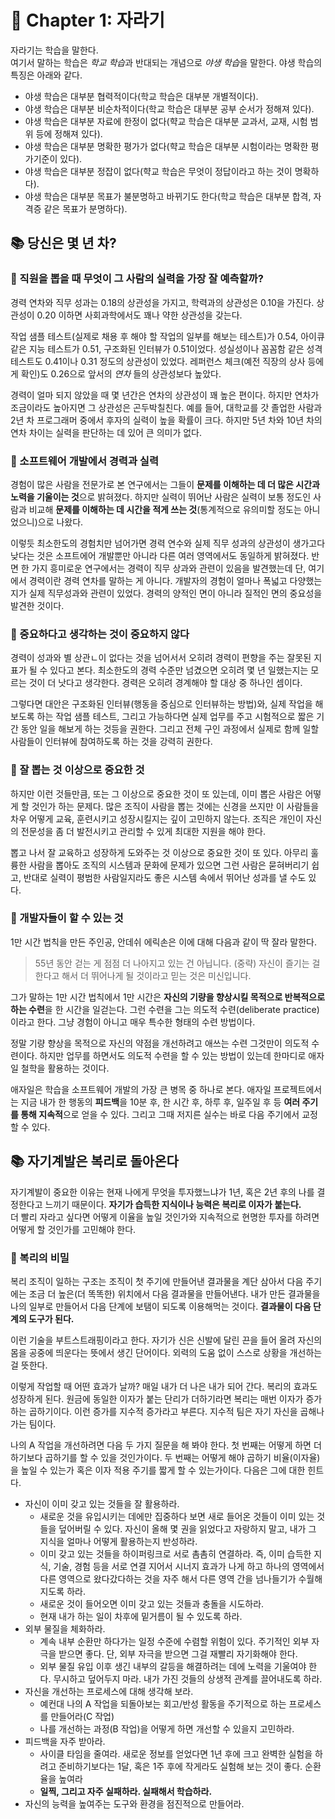 # 🌈 Chapter 1: 자라기

자라기는 학습을 말한다.   
여기서 말하는 학습은 *학교 학습*과 반대되는 개념으로 *야생 학습*을 말한다. 야생 학습의 특징은 아래와 같다.   

- 야생 학습은 대부분 협력적이다(학교 학습은 대부분 개별적이다).
- 야생 학습은 대부분 비순차적이다(학교 학습은 대부분 공부 순서가 정해져 있다).
- 야생 학습은 대부분 자료에 한정이 없다(햑교 학습은 대부분 교과서, 교재, 시험 범위 등에 정해져 있다).
- 야생 학습은 대부분 명확한 평가가 없다(햑교 학습은 대부분 시험이라는 명확한 평가기준이 있다).
- 야생 학습은 대부분 정잡이 없다(햑교 학습은 무엇이 정답이라고 하는 것이 명확하다).
- 야생 학습은 대부분 목표가 불분명하고 바뀌기도 한다(학교 학습은 대부분 합격, 자격증 같은 목표가 분명하다).

## 📚 당신은 몇 년 차?

### 🎈 직원을 뽑을 때 무엇이 그 사람의 실력을 가장 잘 예측할까?
경력 연차와 직무 성과는 0.18의 상관성을 가지고, 학력과의 상관성은 0.10을 가진다. 상관성이 0.20 이하면 사회과학에서도 꽤나 약한 상관성을 갖는다.   

작업 샘플 테스트(실제로 채용 후 해야 할 작업의 일부를 해보는 테스트)가 0.54, 아이큐 같은 지능 테스트가 0.51, 구조화된 인터뷰가 0.51이었다. 성실성이나 꼼꼼함 같은 성격 테스트도 0.41이나 0.31 정도의 상관성이 있었다. 레퍼런스 체크(예전 직장의 상사 등에게 확인)도 0.26으로 앞서의 *연차* 들의 상관성보다 높았다.   

경력이 얼마 되지 않았을 때 몇 년간은 연차의 상관성이 꽤 높은 편이다. 하지만 연차가 조금이라도 높아지면 그 상관성은 곤두박칠친다. 예를 들어, 대학교를 갓 졸업한 사람과 2년 차 프로그래머 중에서 후자의 실력이 높을 확률이 크다. 하지만 5년 차와 10년 차의 연차 차이는 실력을 판단하는 데 있어 큰 의미가 없다.   

### 🎈 소프트웨어 개발에서 경력과 실력
경험이 많은 사람을 전문가로 본 연구에서는 그들이 **문제를 이해하는 데 더 많은 시간과 노력을 기울이는 것**으로 밝혀졌다. 하지만 실력이 뛰어난 사람은 실력이 보통 정도인 사람과 비교해 **문제를 이해하는 데 시간을 적게 쓰는 것**(통계적으로 유의미할 정도는 아니었으니)으로 나왔다.   

이렇듯 최소한도의 경험치만 넘어가면 경력 연수와 실제 직무 성과의 상관성이 생가고다 낮다는 것은 소프트에어 개발뿐만 아니라 다른 여러 영역에서도 동일하게 밝혀졌다. 반면 한 가지 흥미로운 연구에서는 경력이 직무 상과와 관련이 있음을 발견했는데 단, 여기에서 경력이란 경력 연차를 말하는 게 아니다. 개발자의 경험이 얼마나 폭넓고 다양했는지가 실제 직무성과와 관련이 있었다. 경력의 양적인 면이 아니라 질적인 면의 중요성을 발견한 것이다.   

### 🎈 중요하다고 생각하는 것이 중요하지 않다
경력이 성과와 별 상관ㄴ이 없다는 것을 넘어서서 오히려 경력이 편향을 주는 잘못된 지표가 될 수 있다고 본다. 최소한도의 경력 수준만 넘겼으면 오히려 몇 년 일했는지는 모르는 것이 더 낫다고 생각한다. 경력은 오히려 경계해야 할 대상 중 하나인 셈이다.   

그렇다면 대안은 구조화된 인터뷰(행동을 중심으로 인터뷰하는 방법)와, 실제 작업을 해보도록 하는 작업 샘플 테스트, 그리고 가능하다면 실제 업무를 주고 시험적으로 짧은 기간 동안 일을 해보게 하는 것등을 권한다. 그리고 전체 구인 과정에서 실제로 함께 일할 사람들이 인터뷰에 참여하도록 하는 것을 강력히 권한다.   

### 🎈 잘 뽑는 것 이상으로 중요한 것
하지만 이런 것들만큼, 또는 그 이상으로 중요한 것이 또 있는데, 이미 뽑은 사람은 어떻게 할 것인가 하는 문제다. 많은 조직이 사람을 뽑는 것에는 신경을 쓰지만 이 사람들을 차우 어떻게 교육, 훈련시키고 성장시킬지는 깊이 고민하지 않는다. 조직은 개인이 자신의 전문성을 좀 더 발전시키고 관리할 수 있게 최대한 지원을 해야 한다.   

뽑고 나서 잘 교육하고 성장하게 도와주는 것 이상으로 중요한 것이 또 있다. 아무리 훌륭한 사람을 뽑아도 조직의 시스템과 문화에 문제가 있으면 그런 사람은 묻혀버리기 쉽고, 반대로 실력이 평범한 사람일지라도 좋은 시스템 속에서 뛰어난 성과를 낼 수도 있다.   

### 🎈 개발자들이 할 수 있는 것
1만 시간 법칙을 만든 주인공, 안데쉬 에릭손은 이에 대해 다음과 같이 딱 잘라 말한다.

> 55년 동안 걷는 게 점점 더 나아지고 있는 건 아닙니다. (중략) 자신이 즐기는 걸 한다고 해서 더 뛰어나게 될 것이라고 믿는 것은 미신입니다.

그가 말하는 1만 시간 법칙에서 1만 시간은 **자신의 기량을 향상시킬 목적으로 반복적으로 하는 수련**을 한 시간을 일걷는다. 그런 수련을 그는 의도적 수련(deliberate practice)이라고 한다. 그냥 경험이 아니고 매우 특수한 형태의 수련 방법이다.   

정말 기량 향상을 목적으로 자신의 약점을 개선하려고 애쓰는 수련 그것만이 의도적 수련이다. 하지만 업무를 하면서도 의도적 수련을 할 수 있는 방법이 있는데 한마디로 애자일 철학을 활용하는 것이다.   

애자일은 학습을 소프트웨어 개발의 가장 큰 병목 중 하나로 본다. 애자일 프로젝트에서는 지금 내가 한 행동의 **피드백**을 10분 후, 한 시간 후, 하루 후, 일주일 후 등 **여러 주기를 통해 지속적**으로 얻을 수 있다. 그리고 그때 저지른 실수는 바로 다음 주기에서 교정할 수 있다.   

## 📚 자기계발은 복리로 돌아온다
자기계발이 중요한 이유는 현재 나에게 무엇을 투자했느냐가 1년, 혹은 2년 후의 나를 결정한다고 느끼기 때문이다. **자기가 습득한 지식이나 능력은 복리로 이자가 붙는다.**   
더 빨리 자라고 싶다면 어떻게 이율을 높일 것인가와 지속적으로 현명한 투자를 하려면 어떻게 할 것인가를 고민해야 한다.

### 🎈 복리의 비밀
복리 조직이 일하는 구조는 조직이 첫 주기에 만들어낸 결과물을 계단 삼아서 다음 주기에는 조금 더 높은(더 똑똑한) 위치에서 다음 결과물을 만들어낸다. 내가 만든 결과물을 나의 일부로 만들어서 다음 단계에 보탬이 되도록 이용해먹는 것이다. **결과물이 다음 단계의 도구가 된다.**   

이런 기술을 부트스트래핑이라고 한다. 자기가 신은 신발에 달린 끈을 들어 올려 자신의 몸을 공중에 띄운다는 뜻에서 생긴 단어이다. 외력의 도움 없이 스스로 상황을 개선하는 걸 뜻한다.   

이렇게 작업할 때 어떤 효과가 날까? 매일 내가 더 나은 내가 되어 간다. 복리의 효과도 성장하게 된다. 원금에 동일한 이자가 붙는 단리가 더하기라면 복리는 매번 이자가 증가하는 곱하기이다. 이런 증가를 지수적 증가라고 부른다. 지수적 팀은 자기 자신을 곱해나가는 팀이다.   

나의 A 작업을 개선하려면 다음 두 가지 질문을 해 봐야 한다. 첫 번째는 어떻게 하면 더하기보다 곱하기를 할 수 있을 것인가이다. 두 번째는 어떻게 해야 곱하기 비율(이자율)을 높일 수 있는가 혹은 이자 적용 주기를 짧게 할 수 있는가이다. 다음은 그에 대한 힌트다.

- 자신이 이미 갖고 있는 것들을 잘 활용하라.
  - 새로운 것을 유입시키는 데에만 집중하다 보면 새로 들어온 것들이 이미 있는 것들을 덮어버릴 수 있다. 자신이 올해 몇 권을 읽었다고 자랑하지 말고, 내가 그 지식을 얼마나 어떻게 활용하는지 반성하라.
  - 이미 갖고 있는 것들을 하이퍼링크로 서로 촘촘히 연결하라. 즉, 이미 습득한 지식, 기술, 경험 등을 서로 연결 지어서 시너지 효과가 나게 하고 하나의 영역에서 다른 영역으로 왔다갔다하는 것을 자주 해서 다른 영역 간을 넘나들기가 수월해지도록 하라.
  - 새로운 것이 들어오면 이미 갖고 있는 것들과 충돌을 시도하라.
  - 현재 내가 하는 일이 차후에 밑거름이 될 수 있도록 하라.
- 외부 물질을 체화하라.
  - 계속 내부 순환만 하다가는 일정 수준에 수렴할 위험이 있다. 주기적인 외부 자극을 받으면 좋다. 단, 외부 자극을 받으면 그걸 재빨리 자기화해야 한다.
  - 외부 물질 유입 이후 생긴 내부의 갈등을 해결하려는 데에 노력을 기울여야 한다. 무시하고 덮어두지 마라. 내가 가진 것들의 상생적 관계를 끌어내도록 하라.
- 자신을 개선하는 프로세스에 대해 생각해 보라.
  - 예컨대 나의 A 작업을 되돌아보는 회고/반성 활동을 주기적으로 하는 프로세스를 만들어라(C 작업)
  - 나를 개선하는 과정(B 작업)을 어떻게 하면 개선할 수 있을지 고민하라.
- 피드백을 자주 받아라.
  - 사이클 타임을 줄여라. 새로운 정보를 얻었다면 1년 후에 크고 완벽한 실험을 하려고 준비하기보다는 1달, 혹은 1주 후에 작게라도 실험해 보는 것이 좋다. 순환율을 높여라
  - **일찍, 그리고 자주 실패하라. 실패해서 학습하라.**
- 자신의 능력을 높여주는 도구와 환경을 점진적으로 만들어라.
